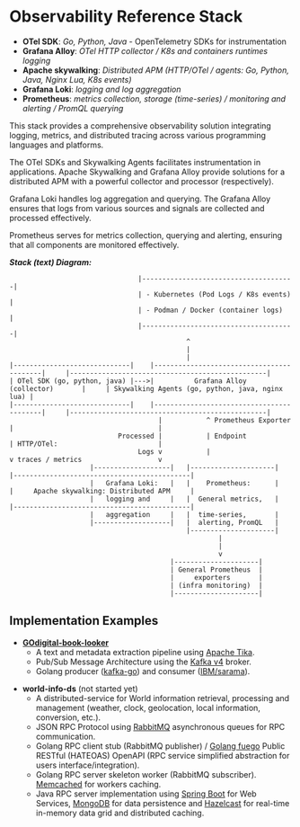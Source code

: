 # Observability Reference Stack

* **OTel SDK**: *Go, Python, Java* - OpenTelemetry SDKs for instrumentation
* **Grafana Alloy**: *OTel HTTP collector / K8s and containers runtimes logging*
* **Apache skywalking**: *Distributed APM (HTTP/OTel / agents: Go, Python, Java, Nginx Lua, K8s events)*
* **Grafana Loki**: *logging and log aggregation*
* **Prometheus**: *metrics collection, storage (time-series) / monitoring and alerting / PromQL querying*

This stack provides a comprehensive observability solution integrating logging, metrics, and distributed tracing across various programming languages and platforms. 

The OTel SDKs and Skywalking Agents facilitates instrumentation in applications. 
Apache Skywalking and Grafana Alloy provide solutions for a distributed APM with a powerful collector and processor (respectively).

Grafana Loki handles log aggregation and querying. The Grafana Alloy ensures that logs from various sources and signals are collected and processed effectively.

Prometheus serves for metrics collection, querying and alerting, ensuring that all components are monitored effectively.

***Stack (text) Diagram:***
```
                                |--------------------------------------|
                                | - Kubernetes (Pod Logs / K8s events) |
                                | - Podman / Docker (container logs)   |
                                |--------------------------------------|
                                            ^
                                            |
                                            |
|-----------------------------|    |------------------------------------------|     |-------------------------------------------------|
| OTel SDK (go, python, java) |--->|          Grafana Alloy (collector)       |     | Skywalking Agents (go, python, java, nginx lua) |
|-----------------------------|    |------------------------------------------|     |-------------------------------------------------|
                                     |           ^ Prometheus Exporter     |                                    |
                           Processed |           | Endpoint                | HTTP/OTel:                         |
                                Logs v           |                         v traces / metrics                   v
                    |-------------------|   |---------------------|   |--------------------------------------------|
                    |   Grafana Loki:   |   |    Prometheus:      |   |     Apache skywalking: Distributed APM     |
                    |   logging and     |   |  General metrics,   |   |--------------------------------------------|
                    |   aggregation     |   |  time-series,       |
                    |-------------------|   |  alerting, PromQL   |
                                            |---------------------|
                                                    |
                                                    |
                                                    v
                                        |---------------------|
                                        | General Prometheus  |
                                        |     exporters       |
                                        | (infra monitoring)  |
                                        |---------------------|
```

## Implementation Examples

* [**GOdigital-book-looker**](https://github.com/mesbrj/GOdigital-book-looker)
    - A text and metadata extraction pipeline using [Apache Tika](https://tika.apache.org/).
    - Pub/Sub Message Architecture using the [Kafka v4](https://hub.docker.com/r/bitnami/kafka) broker.
    - Golang producer ([kafka-go](https://github.com/segmentio/kafka-go)) and consumer ([IBM/sarama](https://github.com/IBM/sarama)).
>
* **world-info-ds** (not started yet)
    - A distributed-service for World information retrieval, processing and management (weather, clock, geolocation, local information, conversion, etc.).
    - JSON RPC Protocol using [RabbitMQ](https://www.rabbitmq.com/tutorials/tutorial-six-go) asynchronous queues for RPC communication.
    - Golang RPC client stub (RabbitMQ publisher) / [Golang fuego](https://github.com/go-fuego/fuego) Public RESTful (HATEOAS) OpenAPI (RPC service simplified abstraction for users interface/integration).
    - Golang RPC server skeleton worker (RabbitMQ subscriber). [Memcached](https://memcached.org/) for workers caching.
    - Java RPC server implementation using [Spring Boot](https://spring.io/) for Web Services, [MongoDB](https://spring.io/projects/spring-data-mongodb) for data persistence and [Hazelcast](https://hazelcast.com/community-edition-projects/downloads/) for real-time in-memory data grid and distributed caching.
